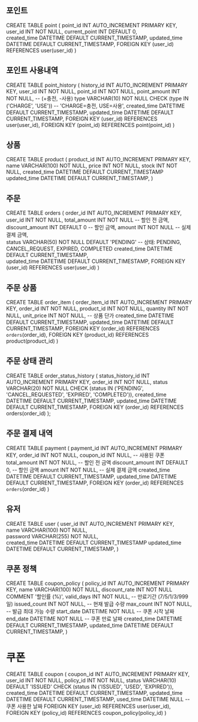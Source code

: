 
## 포인트
CREATE TABLE point (
    point_id INT AUTO_INCREMENT PRIMARY KEY,
    user_id INT NOT NULL,
    current_point INT DEFAULT 0,  
    created_time DATETIME DEFAULT CURRENT_TIMESTAMP,
    updated_time DATETIME DEFAULT CURRENT_TIMESTAMP,
    FOREIGN KEY (user_id) REFERENCES user(user_id)
)

## 포인트 사용내역 
CREATE TABLE point_history (
    history_id INT AUTO_INCREMENT PRIMARY KEY,
    user_id INT NOT NULL,
    point_id INT NOT NULL,
    point_amount INT NOT NULL, -- (+충전, -사용)
    type VARCHAR(10) NOT NULL CHECK (type IN ('CHARGE', 'USE')) -- 'CHARGE=충전, USE=사용',
    created_time DATETIME DEFAULT CURRENT_TIMESTAMP,
    updated_time DATETIME DEFAULT CURRENT_TIMESTAMP,
    FOREIGN KEY (user_id) REFERENCES user(user_id),
    FOREIGN KEY (point_id) REFERENCES point(point_id)
)

## 상품
CREATE TABLE product (
    product_id INT AUTO_INCREMENT PRIMARY KEY,
    name VARCHAR(100) NOT NULL,
    price INT NOT NULL,
    stock INT NOT NULL,
    created_time DATETIME DEFAULT CURRENT_TIMESTAMP
    updated_time DATETIME DEFAULT CURRENT_TIMESTAMP,
)

## 주문
CREATE TABLE orders (
    order_id INT AUTO_INCREMENT PRIMARY KEY,  
    user_id INT NOT NULL,
    total_amount INT NOT NULL -- 할인 전 금액,
    discount_amount INT DEFAULT 0 -- 할인 금액,
    amount INT NOT NULL -- 실제 결제 금액,   
    status VARCHAR(50) NOT NULL DEFAULT 'PENDING'  -- 상태: PENDING, CANCEL_REQUEST, EXPIRED, COMPLETED
    created_time DATETIME DEFAULT CURRENT_TIMESTAMP,    
    updated_time DATETIME DEFAULT CURRENT_TIMESTAMP,
    FOREIGN KEY (user_id) REFERENCES user(user_id)
)

## 주문 상품
CREATE TABLE order_item (
    order_item_id INT AUTO_INCREMENT PRIMARY KEY,
    order_id INT NOT NULL,
    product_id INT NOT NULL,
    quantity INT NOT NULL,
    unit_price INT NOT NULL, -- 상품 단가
    created_time DATETIME DEFAULT CURRENT_TIMESTAMP,
    updated_time DATETIME DEFAULT CURRENT_TIMESTAMP,
    FOREIGN KEY (order_id) REFERENCES `orders`(order_id),
    FOREIGN KEY (product_id) REFERENCES product(product_id)
)   

## 주문 상태 관리
CREATE TABLE order_status_history (
    status_history_id INT AUTO_INCREMENT PRIMARY KEY,
    order_id INT NOT NULL,
    status VARCHAR(20) NOT NULL
        CHECK (status IN ('PENDING', 'CANCEL_REQUESTED', 'EXPIRED', 'COMPLETED')),
    created_time DATETIME DEFAULT CURRENT_TIMESTAMP,
    updated_time DATETIME DEFAULT CURRENT_TIMESTAMP,
    FOREIGN KEY (order_id) REFERENCES orders(order_id)
);

## 주문 결제 내역 
CREATE TABLE payment (
    payment_id INT AUTO_INCREMENT PRIMARY KEY,
    order_id INT NOT NULL,
    coupon_id INT NULL, -- 사용된 쿠폰
    total_amount INT NOT NULL, -- 할인 전 금액
    discount_amount INT DEFAULT 0, -- 할인 금액
    amount INT NOT NULL, -- 실제 결제 금액
    created_time DATETIME DEFAULT CURRENT_TIMESTAMP,
    updated_time DATETIME DEFAULT CURRENT_TIMESTAMP,
    FOREIGN KEY (order_id) REFERENCES `orders`(order_id)
)


## 유저
CREATE TABLE user (
    user_id INT AUTO_INCREMENT PRIMARY KEY,   
    name VARCHAR(100) NOT NULL,             
    password VARCHAR(255) NOT NULL,           
    created_time DATETIME DEFAULT CURRENT_TIMESTAMP
    updated_time DATETIME DEFAULT CURRENT_TIMESTAMP,
)

## 쿠폰 정책 
CREATE TABLE coupon_policy (
    policy_id INT AUTO_INCREMENT PRIMARY KEY,
    name VARCHAR(100) NOT NULL,
    discount_rate INT NOT NULL COMMENT '할인률 (%)',
    valid_days INT NOT NULL, -- 만료기간 (7/5/1/3/999일)
    issued_count INT NOT NULL, -- 현재 발급 수량
    max_count INT NOT NULL, -- 발급 최대 가능 수량
    start_date DATETIME NOT NULL -- 쿠폰 시작 날짜 
    end_date DATETIME NOT NULL   -- 쿠폰 만료 날짜
    created_time DATETIME DEFAULT CURRENT_TIMESTAMP,
    updated_time DATETIME DEFAULT CURRENT_TIMESTAMP,
)

# 쿠폰
CREATE TABLE coupon (
    coupon_id INT AUTO_INCREMENT PRIMARY KEY,
    user_id INT NOT NULL,
    policy_id INT NOT NULL,
    status VARCHAR(10) DEFAULT 'ISSUED' CHECK (status IN ('ISSUED', 'USED', 'EXPIRED')),
    created_time DATETIME DEFAULT CURRENT_TIMESTAMP,
    updated_time DATETIME DEFAULT CURRENT_TIMESTAMP,
    used_time DATETIME NULL -- 쿠폰 사용한 날짜
    FOREIGN KEY (user_id) REFERENCES user(user_id),
    FOREIGN KEY (policy_id) REFERENCES coupon_policy(policy_id)
)